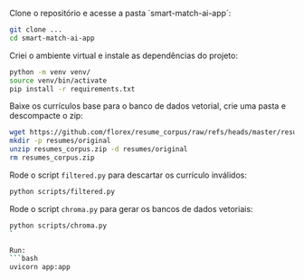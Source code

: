 Clone o repositório e acesse a pasta ´smart-match-ai-app´:

```bash
git clone ...
cd smart-match-ai-app
```

Criei o ambiente virtual e instale as dependências do projeto:


```bash
python -m venv venv/
source venv/bin/activate
pip install -r requirements.txt
```

Baixe os currículos base para o banco de dados vetorial, crie uma pasta e descompacte o zip:

```bash
wget https://github.com/florex/resume_corpus/raw/refs/heads/master/resumes_corpus.zip
mkdir -p resumes/original
unzip resumes_corpus.zip -d resumes/original
rm resumes_corpus.zip
```


Rode o script `filtered.py` para descartar os currículo inválidos:

```bash
python scripts/filtered.py
```

Rode o script `chroma.py` para gerar os bancos de dados vetoriais: 

```bash
python scripts/chroma.py
`

Run: 
```bash
uvicorn app:app
```
